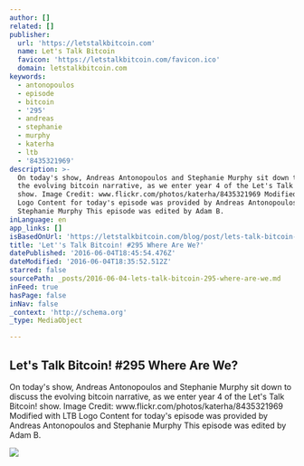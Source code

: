 ```yaml
---
author: []
related: []
publisher:
  url: 'https://letstalkbitcoin.com'
  name: Let's Talk Bitcoin
  favicon: 'https://letstalkbitcoin.com/favicon.ico'
  domain: letstalkbitcoin.com
keywords:
  - antonopoulos
  - episode
  - bitcoin
  - '295'
  - andreas
  - stephanie
  - murphy
  - katerha
  - ltb
  - '8435321969'
description: >-
  On today's show, Andreas Antonopoulos and Stephanie Murphy sit down to discuss
  the evolving bitcoin narrative, as we enter year 4 of the Let's Talk Bitcoin!
  show. Image Credit: www.flickr.com/photos/katerha/8435321969 Modified with LTB
  Logo Content for today's episode was provided by Andreas Antonopoulos and
  Stephanie Murphy This episode was edited by Adam B.
inLanguage: en
app_links: []
isBasedOnUrl: 'https://letstalkbitcoin.com/blog/post/lets-talk-bitcoin-295-where-are-we'
title: 'Let''s Talk Bitcoin! #295 Where Are We?'
datePublished: '2016-06-04T18:45:54.476Z'
dateModified: '2016-06-04T18:35:52.512Z'
starred: false
sourcePath: _posts/2016-06-04-lets-talk-bitcoin-295-where-are-we.md
inFeed: true
hasPage: false
inNav: false
_context: 'http://schema.org'
_type: MediaObject

---
```

<article style=""><h1>Let's Talk Bitcoin! #295 Where Are We?</h1><p>On today's show, Andreas Antonopoulos and Stephanie Murphy sit down to discuss the evolving bitcoin narrative, as we enter year 4 of the Let's Talk Bitcoin! show. Image Credit: www.flickr.com/photos/katerha/8435321969 Modified with LTB Logo Content for today's episode was provided by Andreas Antonopoulos and Stephanie Murphy This episode was edited by Adam B.</p><img src="https://letstalkbitcoin.com/files/blogs/1811-e5f92444fd19f651d5d327b6bd917eb818ce8671412e6588e9dfb06a16f9e455.jpg" /></article>